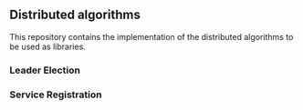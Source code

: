 ## Distributed algorithms

This repository contains the implementation of the distributed algorithms to be used as libraries.


### Leader Election


### Service Registration

